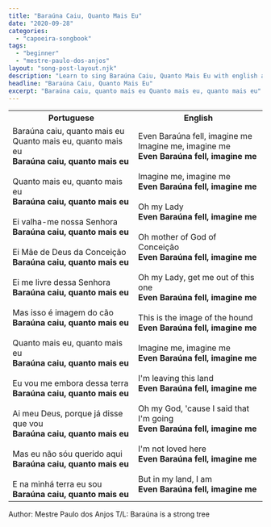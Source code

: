 ```yaml
---
title: "Baraúna Caiu, Quanto Mais Eu"
date: "2020-09-28"
categories:
  - "capoeira-songbook"
tags:
  - "beginner"
  - "mestre-paulo-dos-anjos"
layout: "song-post-layout.njk"
description: "Learn to sing Baraúna Caiu, Quanto Mais Eu with english and portuguese translations along with a video to help you learn."
headline: "Baraúna Caiu, Quanto Mais Eu"
excerpt: "Baraúna caiu, quanto mais eu Quanto mais eu, quanto mais eu"
---
```


<table class="capoeira-table">
    <tr class="header-row">
        <th>Portuguese</th>
        <th>English</th>
    </tr>
    <tr>
        <td>
            Baraúna caiu, quanto mais eu<br>
            Quanto mais eu, quanto mais eu<br>
            <strong>Baraúna caiu, quanto mais eu</strong><br><br>
            Quanto mais eu, quanto mais eu<br>
            <strong>Baraúna caiu, quanto mais eu</strong><br><br>
            Ei valha-me nossa Senhora<br>
            <strong>Baraúna caiu, quanto mais eu</strong><br><br>
            Ei Mãe de Deus da Conceição<br>
            <strong>Baraúna caiu, quanto mais eu</strong><br><br>
            Ei me livre dessa Senhora<br>
            <strong>Baraúna caiu, quanto mais eu</strong><br><br>
            Mas isso é imagem do cão<br>
            <strong>Baraúna caiu, quanto mais eu</strong><br><br>
            Quanto mais eu, quanto mais eu<br>
            <strong>Baraúna caiu, quanto mais eu</strong><br><br>
            Eu vou me embora dessa terra<br>
            <strong>Baraúna caiu, quanto mais eu</strong><br><br>
            Ai meu Deus, porque já disse que vou<br>
            <strong>Baraúna caiu, quanto mais eu</strong><br><br>
            Mas eu não sóu querido aqui<br>
            <strong>Baraúna caiu, quanto mais eu</strong><br><br>
            E na minhá terra eu sou<br>
            <strong>Baraúna caiu, quanto mais eu</strong>
        </td>
        <td>
            Even Baraúna fell, imagine me<br>
            Imagine me, imagine me<br>
            <strong>Even Baraúna fell, imagine me</strong><br><br>
            Imagine me, imagine me<br>
            <strong>Even Baraúna fell, imagine me</strong><br><br>
            Oh my Lady<br>
            <strong>Even Baraúna fell, imagine me</strong><br><br>
            Oh mother of God of Conceição<br>
            <strong>Even Baraúna fell, imagine me</strong><br><br>
            Oh my Lady, get me out of this one<br>
            <strong>Even Baraúna fell, imagine me</strong><br><br>
            This is the image of the hound<br>
            <strong>Even Baraúna fell, imagine me</strong><br><br>
            Imagine me, imagine me<br>
            <strong>Even Baraúna fell, imagine me</strong><br><br>
            I'm leaving this land<br>
            <strong>Even Baraúna fell, imagine me</strong><br><br>
            Oh my God, 'cause I said that I'm going<br>
            <strong>Even Baraúna fell, imagine me</strong><br><br>
            I'm not loved here<br>
            <strong>Even Baraúna fell, imagine me</strong><br><br>
            But in my land, I am<br>
            <strong>Even Baraúna fell, imagine me</strong>
        </td>
    </tr>
</table>

<figcaption>
Author: Mestre Paulo dos Anjos
T/L: Baraúna is a strong tree
</figcaption>